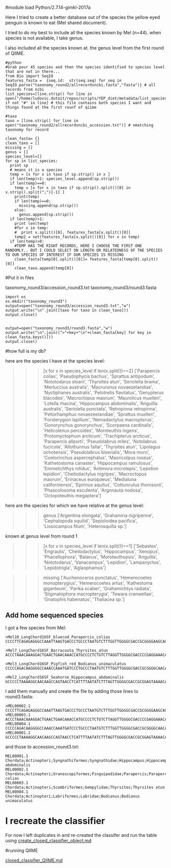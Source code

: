 #module load Python/2.7.14-gimkl-2017a


Here I tried to create a better database out of the species the yellow eyed penguin is known to eat (Mel shared document).

I tried to do my best to include all the species known by Mel (n=44). when species is not available, I take genus.

I also included all the species known at. the genus level from the first round of QIIME.


```
#python
#Grab pour 45 species and then the species identified to species level that are not in there...
from Bio import SeqIO
features_fasta =  {seq.id:  str(seq.seq) for seq in SeqIO.parse("taxonomy_round2/allrecordsncbi.fasta","fasta")} # all records from ncbi
list_species=[line.strip() for line in open("/home/ludovic.dutoit/repos/scripts/YEP_diet/metadata/list_species_closed.txt") if not "#" in line] # this file contains both species I want and things found at the first rounf of qiime

#taxo
taxo = [line.strip() for line in open("taxonomy_round2/allrecordsncbi_accession.txt")] # nmatching taxonomy for record

clean_fasta= {}
clean_taxo = []
missing = []
genus = []
species_level=[]
for sp in list_species:
  print sp
  # means it is a species 
  temp = [x for x in taxo if sp.strip() in x ]
  if len(temp)>1: species_level.append(sp.strip())
  if len(temp)==0:
    temp = [x for x in taxo if sp.strip().split()[0] in x.strip().split(";")[-1] ]
    print(temp)
    if len(temp)==0:
      missing.append(sp.strip())
    else:
      genus.append(sp.strip())
  if len(temp)>1:
    print len(temp)
    #for x in temp:
    #  print x.split()[0], features_fasta[x.split()[0]]
    temp2 = set(features_fasta[x.split()[0]] for x in temp)
  if len(temp)>0:
    #TEMP HAS THE RIGHT RECORDS, HERE I CHOOSE THE FIRST ONE RANDOMLY.. BUT I COULD SELECT ON LENGTH OR RELATEDNESS OF THE SPECIES TO OUR SPECIES OF INTEREST IF OUR SPECIES IS MISSING
    clean_fasta[temp[0].split()[0]]= features_fasta[temp[0].split()[0]]
    clean_taxo.append(temp[0])
```


#Put it in files

taxonomy_round3/accession_round3.txt
taxonomy_round3/round3.fasta
```
import os
os.mkdir("taxonomy_round3")
output=open("taxonomy_round3/accession_round3.txt","w")
output.write("\n".join([taxo for taxo in clean_taxo]))
output.close()


output=open("taxonomy_round3/round3.fasta","w")
output.write("\n".join([">"+key+"\n"+clean_fasta[key] for key in clean_fasta.keys()]))
output.close()

```


#how full is my db?

here are the species I have at the species level:
>>>[x for x in species_level if len(x.split())==2]
['Parapercis colias',
 'Pseudophycis bachus',
 'Sprattus antipodum',
 'Nototodarus sloani',
 'Thyrsites atun',
 'Seriolella brama',
 'Merluccius australis',
 'Macruronus novaezelandiae',
 'Nyctiphanes australis',
 'Pelotretis flavilatus',
 'Genypterus blacodes',
 'Macroctopus maorum',
 'Maurolicus muelleri',
 'Lotella rhacina',
 'Hippocampus abdominalis',
 'Anguilla australis',
 'Seriolella punctata',
 'Retropinna retropinna',
 'Peltorhamphus novaezeelandiae',
 'Sprattus muelleri',
 'Forsterygion lapillum',
 'Nemadactylus macropterus',
 'Gonorynchus gonorynchus',
 'Scorpaena cardinalis',
 'Helicolenus percoides',
 'Moroteuthis ingens',
 'Protomyctophum arcticum',
 'Trachipterus arcticus',
 'Parapercis allporti',
 'Pseudolabrus miles',
 'Notolabrus fucicola',
 'Allothunnus fallai',
 'Thyrsites atun',
 'Lipolagus ochotensis',
 'Pseudolabrus biserialis',
 'Mora moro',
 'Coelorinchus aspercephalus',
 'Maoricolpus roseus',
 'Kathetostoma canaster',
 'Hippocampus ramulosus',
 'Emmelichthys nitidus',
 'Antimora microlepis',
 'Lepidion lepidion',
 'Cheilodactylus nigripes',
 'Macroctopus maorum',
 'Erinaceus europaeus',
 'Medialuna californiensis',
 'Epirinus aquilus',
 'Cottunculus thomsonii',
 'Phascolosoma esculenta',
 'Argonauta nodosa',
 'Octopoteuthis megaptera']

here are the species for which we have relative at the genus level:
>>>genus
['Argentina elongata',
 'Grahamina nigripenne',
 'Cephalopoda squilid',
 'Sepioloidea pacifica',
 'Lissocampus filum',
 'Heterosquilla sp.']

known at genus level from round 1

>>>[x for x in species_level if len(x.split())==1]
['Sebastes',
 'Engraulis',
 'Cheilodactylus',
 'Hippocampus',
 'Xenopus',
 'Phacellophora',
 'Balanus',
 'Moroteuthopsis',
 'Anguilla',
 'Nototodarus',
 'Vanacampus',
 'Lepidion',
 'Lampanyctus',
 'Lepidotrigla',
 'Aglaophamus']

>>>missing
['Auchenoceros punctatus',
 'Hemerocoetes monopterygius',
 'Hemerocoetes artus',
 'Kathestoma giganteum',
 'Parika scaber',
 'Grahamichtys radiata',
 'Stigmatophora macropterygia',
 'Tewara cranwellae',
 'Gnatophis habenatus',
 'Thaliacea sp.']


## Add home sequenced species
I got a few species from Mel:

```
>Mel10_LongChord16SF_bluecod_Parapercis_colias
CCCCTTCAGAGAGGGCCAAATTAAGTGACCCTGCCCTAATGTCTTTGGTTGGGGCGACCGCGGGGAAGCACTTATCCCCCACGTAGGCTGGGAAAACCTCCTATAAACAAGAGCTTCAGCTCTAATAATCAGAACCTCTGACTAAAAATGATCCGGCAAAGCCGATCAACGGACCGAGTTACCCTAGGGATAACAGCGCAATC
 
>Mel7_LongChord16SF_Barracouta_Thyrsites_atun
ACCCTAAACAAAGGACTGAACTGAACAAACCATGCCCCTCTGTCTTAGGTTGGGGCGACCCCGAGGAAACAAAAAACCCACGAGTGGAATGGGAGCACTGACCTCCTACAACCAAGAGCTGCAGCTCTAACTAATAGAATTTCTAACCAATAATGATCCGGCAAAGCCGATTAACGAACCAAGTTACCCTAGGGATAAAGCGCAATC
 
>Mel3_LongChord16SF_Pigfish_red_Bodianus_unimaculatus
CCCCCAGACAAGGGGCCAAACCAAATGATCCCTGCCCTAATGTCTTTGGTTGGGGCGACCGCGGGGCAACAAAAAACCCCCACGTGGAATGGGACTATCCTCCTACAAACAAGAGCTGCAGCTCTAGTTCACAGAATTTCTGACCAATAAGATCCGGCAAAGCCGATCAACGAACCGAGTTACCCTAGGGATAAAGCGCAATC
 
>Mel2_LongChord16SF_Seahorse_Hippocampus_abdominalis
GCCCCCTAAAAGGCAACAAGCCAGTAACCTCATTTTAATATCTTTAGTTGGGGCGACCGCGGAGTAAAACAAAACCTCCGTGAGGATTGAGGTAAAACCTTATACCTAAGAAAGTCATTTCTAAGCACCAAAATATTTGACCTAAAGATCCGGCAATAGCCGATCAACGAACCTAGTTACCCCAGGGATAAAGCGCAATC
```
I add them manually and create the file by adding those lines to round3.fasta:



```
>MEL00002.1
CCCCTTCAGAGAGGGCCAAATTAAGTGACCCTGCCCTAATGTCTTTGGTTGGGGCGACCGCGGGGAAGCACTTATCCCCCACGTAGGCTGGGAAAACCTCCTATAAACAAGAGCTTCAGCTCTAATAATCAGAACCTCTGACTAAAAATGATCCGGCAAAGCCGATCAACGGACCGAGTTACCCTAGGGATAACAGCGCAATC
>MEL00003.1
ACCCTAAACAAAGGACTGAACTGAACAAACCATGCCCCTCTGTCTTAGGTTGGGGCGACCCCGAGGAAACAAAAAACCCACGAGTGGAATGGGAGCACTGACCTCCTACAACCAAGAGCTGCAGCTCTAACTAATAGAATTTCTAACCAATAATGATCCGGCAAAGCCGATTAACGAACCAAGTTACCCTAGGGATAAAGCGCAATC
>MEL00004.1
CCCCCAGACAAGGGGCCAAACCAAATGATCCCTGCCCTAATGTCTTTGGTTGGGGCGACCGCGGGGCAACAAAAAACCCCCACGTGGAATGGGACTATCCTCCTACAAACAAGAGCTGCAGCTCTAGTTCACAGAATTTCTGACCAATAAGATCCGGCAAAGCCGATCAACGAACCGAGTTACCCTAGGGATAAAGCGCAATC
>MEL00001.1
GCCCCCTAAAAGGCAACAAGCCAGTAACCTCATTTTAATATCTTTAGTTGGGGCGACCGCGGAGTAAAACAAAACCTCCGTGAGGATTGAGGTAAAACCTTATACCTAAGAAAGTCATTTCTAAGCACCAAAATATTTGACCTAAAGATCCGGCAATAGCCGATCAACGAACCTAGTTACCCCAGGGATAAAGCGCAATC
```


and those to accession_round3.txt:

```
MEL00001.1  Chordata;Actinopteri;Syngnathiformes;Syngnathidae;Hippocampus;Hippocampus abdominalis
MEL00002.1  Chordata;Actinopteri;Uranoscopiformes;Pinguipedidae;Parapercis;Parapercis colias
MEL00003.1 Chordata;Actinopteri;Scombriformes;Gempylidae;Thyrsites;Thyrsites atun
MEL00004.1  Chordata;Actinopteri;Labriformes;Labridae;Bodianus;Bodianus unimaculatus 
```

# I recreate the classifier

For now I left duplicates in and re-created the classifer and run the table using [create_closed_classifier_object.md](create_closed_classifier_object.md)


#running QIIME

[closed_classifier_QIIME.md](closed_classifier_QIIME.md)
